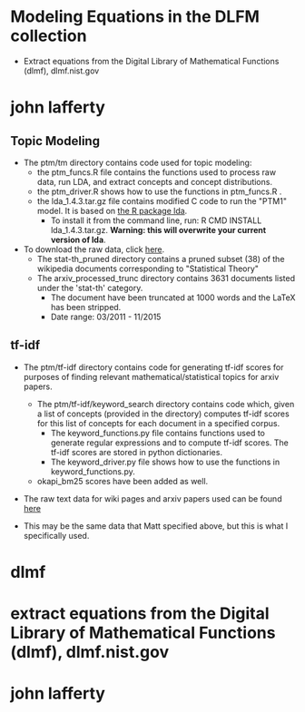 # Modeling Equations in the DLFM collection
* Extract equations from the Digital Library of Mathematical Functions (dlmf), dlmf.nist.gov
# john lafferty

## Topic Modeling 
* The ptm/tm directory contains  code used for topic modeling:  
  * the ptm_funcs.R file contains the functions used to process raw data, run LDA, and extract concepts and concept distributions.
  * the ptm_driver.R shows how to use the functions in ptm_funcs.R  .
  * the lda_1.4.3.tar.gz file contains modified C code to run the "PTM1" model. It is based on [the R package lda](https://cran.r-project.org/web/packages/lda/).
    * To install it from the command line, run: R CMD INSTALL lda_1.4.3.tar.gz. **Warning: this will overwrite your current version of lda**.
* To download the raw data, click [here](https://www.dropbox.com/s/u93t9fzn3knbxnr/PTM_DATA_01.tar.gz?dl=0).  
  * The stat-th_pruned directory contains a pruned subset (38) of the wikipedia documents corresponding to "Statistical Theory"  
  * The arxiv_processed_trunc directory contains 3631 documents listed under the 'stat-th' category.  
    * The document have been truncated at 1000 words and the LaTeX has been stripped. 
    * Date range: 03/2011 - 11/2015  

## tf-idf 
* The ptm/tf-idf directory contains code for generating tf-idf scores for purposes of finding relevant mathematical/statistical topics for arxiv papers.
	* The ptm/tf-idf/keyword_search directory contains code which, given a list of concepts (provided in the directory) computes tf-idf scores for this list of concepts for each document in a specified corpus.
		* The keyword_functions.py file contains functions used to generate regular expressions and to compute tf-idf scores. The tf-idf scores are stored in python dictionaries.
		* The keyword_driver.py file shows how to use the functions in keyword_functions.py.
	* okapi_bm25 scores have been added as well.

* The raw text data for wiki pages and arxiv papers used can be found [here](https://drive.google.com/file/d/0B3wYZ-b_JMsWSHB0NE1jQ2hmWG8/view?usp=sharing)
* This may be the same data that Matt specified above, but this is what I specifically used.
# dlmf
# extract equations from the Digital Library of Mathematical Functions (dlmf), dlmf.nist.gov
# john lafferty


